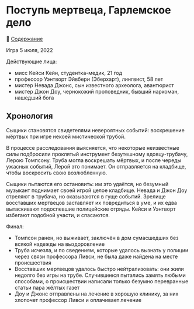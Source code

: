 # Поступь мертвеца, Гарлемское дело

🔖 [Содержание](https://github.com/8kto/ttrpg-recaps/tree/main/Call-of-Cthulhu/Club-of-Explorers-of-the-Unknown)

Игра 5 июля, 2022

Действующие лица:

- мисс Кейси Кейн, студентка-медик, 21 год
- профессор Уэнтворт Эйвбери (Эберхарт), лингвист, 58 лет
- мистер Невада Джонс, сын известного археолога, авантюрист
- мистер Джон Доу, чернокожий проповедник, бывший наркоман, нашедший бога

## Хронология

Сыщики становятся свидетелями невероятных событий: воскрешение мёртвых при игре некоей мистической трубой.

В процессе расследования выясняется, что некоторые неизвестные силы подбросили проклятый инструмент безутешному
вдовцу-трубачу, Лерою Томпсону. Труба могла воскрешать мёртвых, и после череды ужасных событий, Лерой это понимает. Он
отправляется на кладбище, чтобы воскресить свою возлюбленную.

Сыщики пытаются его остановить: им это удаётся, но безумный музыкант поднимает своей игрой целое кладбище. Невада и Джон
Доу стреляют в трубача, но оказываются в гуще событий. Зрелище восставших мертвецов заставляет их повредиться в уме, и
их едва вытаскивают подоспевшие полицейские отряды. Кейси и Уэнтворт избегают подобной участи, и спасаются.

Финал:

- Томпсон ранен, но выживает, заключён в дом сумасшедших без всякой надежды на выздоровление
- Труба исчезла, и по сведениям, которые удалось вызнать у полиции через связи профессора Ливси, не была даже найдена на
  месте происшествия
- Восставших мертвецов удалось быстро нейтрализовать: они жили недолго без игры на трубе. Случившееся пытались замять
  любыми способами, о происшествии написали только безумно перевранные статьи пара жёлтых газет
- Доу и Джонс отправлены на лечение в хорошую клинику, за них хлопочет профессор Ливси и оплачивает лечение
